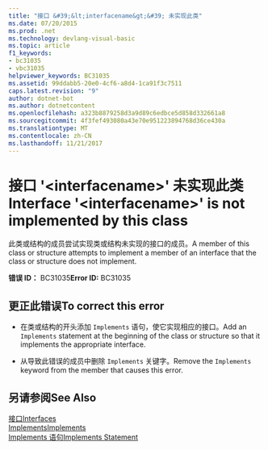 ```yaml
---
title: "接口 &#39;&lt;interfacename&gt;&#39; 未实现此类"
ms.date: 07/20/2015
ms.prod: .net
ms.technology: devlang-visual-basic
ms.topic: article
f1_keywords:
- bc31035
- vbc31035
helpviewer_keywords: BC31035
ms.assetid: 99ddabb5-20e0-4cf6-a8d4-1ca91f3c7511
caps.latest.revision: "9"
author: dotnet-bot
ms.author: dotnetcontent
ms.openlocfilehash: a323b8879258d3a9d89c6edbce5d858d332661a8
ms.sourcegitcommit: 4f3fef493080a43e70e951223894768d36ce430a
ms.translationtype: MT
ms.contentlocale: zh-CN
ms.lasthandoff: 11/21/2017
---
```

# <a name="interface-39ltinterfacenamegt39-is-not-implemented-by-this-class"></a><span data-ttu-id="3dd64-102">接口 &#39;&lt;interfacename&gt;&#39; 未实现此类</span><span class="sxs-lookup"><span data-stu-id="3dd64-102">Interface &#39;&lt;interfacename&gt;&#39; is not implemented by this class</span></span>
<span data-ttu-id="3dd64-103">此类或结构的成员尝试实现类或结构未实现的接口的成员。</span><span class="sxs-lookup"><span data-stu-id="3dd64-103">A member of this class or structure attempts to implement a member of an interface that the class or structure does not implement.</span></span>  
  
 <span data-ttu-id="3dd64-104">**错误 ID：** BC31035</span><span class="sxs-lookup"><span data-stu-id="3dd64-104">**Error ID:** BC31035</span></span>  
  
## <a name="to-correct-this-error"></a><span data-ttu-id="3dd64-105">更正此错误</span><span class="sxs-lookup"><span data-stu-id="3dd64-105">To correct this error</span></span>  
  
-   <span data-ttu-id="3dd64-106">在类或结构的开头添加 `Implements` 语句，使它实现相应的接口。</span><span class="sxs-lookup"><span data-stu-id="3dd64-106">Add an `Implements` statement at the beginning of the class or structure so that it implements the appropriate interface.</span></span>  
  
-   <span data-ttu-id="3dd64-107">从导致此错误的成员中删除 `Implements` 关键字。</span><span class="sxs-lookup"><span data-stu-id="3dd64-107">Remove the `Implements` keyword from the member that causes this error.</span></span>  
  
## <a name="see-also"></a><span data-ttu-id="3dd64-108">另请参阅</span><span class="sxs-lookup"><span data-stu-id="3dd64-108">See Also</span></span>  
 [<span data-ttu-id="3dd64-109">接口</span><span class="sxs-lookup"><span data-stu-id="3dd64-109">Interfaces</span></span>](../../visual-basic/programming-guide/language-features/interfaces/index.md)  
 [<span data-ttu-id="3dd64-110">Implements</span><span class="sxs-lookup"><span data-stu-id="3dd64-110">Implements</span></span>](../../visual-basic/language-reference/statements/implements-clause.md)  
 [<span data-ttu-id="3dd64-111">Implements 语句</span><span class="sxs-lookup"><span data-stu-id="3dd64-111">Implements Statement</span></span>](../../visual-basic/language-reference/statements/implements-statement.md)
